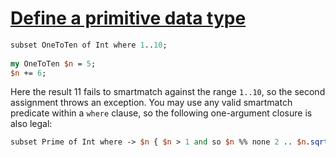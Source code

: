 [1]: https://rosettacode.org/wiki/Define_a_primitive_data_type

# [Define a primitive data type][1]

```perl
subset OneToTen of Int where 1..10;
 
my OneToTen $n = 5;
$n += 6;
```


Here the result 11 fails to smartmatch against the range `1..10`, so the second assignment throws an exception. You may use any valid smartmatch predicate within a `where` clause, so the following one-argument closure is also legal:

```perl
subset Prime of Int where -> $n { $n > 1 and so $n %% none 2 .. $n.sqrt }
```
